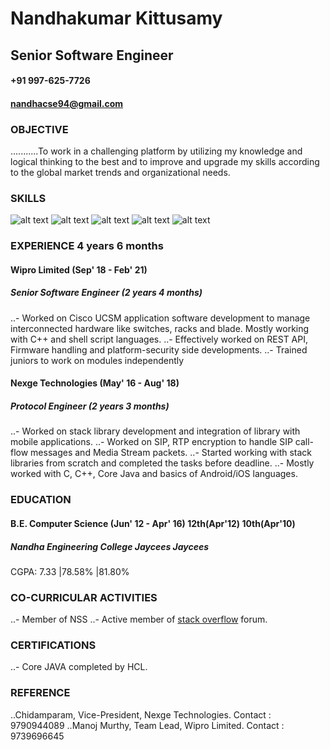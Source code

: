 # Nandhakumar Kittusamy
## Senior Software Engineer
#### +91 997-625-7726 
#### nandhacse94@gmail.com

### OBJECTIVE
...........To work in a challenging platform by utilizing my knowledge and logical thinking to the best and to improve and upgrade my skills according to the global market trends and organizational needs.

### SKILLS

![alt text](https://github.com/Nandhacse94/Nandhacse94/blob/main/images/c++_logo.png "C++") ![alt text](https://github.com/Nandhacse94/Nandhacse94/blob/main/images/java_logo.png "Core Java") ![alt text](https://github.com/Nandhacse94/Nandhacse94/blob/main/images/shell_logo.png "Shell Scripting") ![alt text](https://github.com/Nandhacse94/Nandhacse94/blob/main/images/git_logo.png "Git") ![alt text](https://github.com/Nandhacse94/Nandhacse94/blob/main/images/voip_logo.png "VoIP")

### EXPERIENCE 4 years 6 months

#### Wipro Limited  (Sep' 18 - Feb' 21)
##### Senior Software Engineer (2 years 4 months)
..- Worked on Cisco UCSM application software development to manage interconnected hardware like switches, racks and blade. Mostly working with C++ and shell script languages.
..- Effectively worked on REST API, Firmware handling and platform-security side developments.
..- Trained juniors to work on modules independently

#### Nexge Technologies  (May' 16 - Aug' 18)
##### Protocol Engineer (2 years 3 months)
..- Worked on stack library development and integration of library with mobile applications.
..- Worked on SIP, RTP encryption to handle SIP call-flow messages and Media Stream packets.
..- Started working with stack libraries from scratch and completed the tasks before deadline.
..- Mostly worked with C, C++, Core Java and basics of Android/iOS languages.

### EDUCATION

#### B.E. Computer Science (Jun' 12 - Apr' 16)   12th(Apr'12)      10th(Apr'10)
##### Nandha Engineering College                 Jaycees           Jaycees
CGPA: 7.33                                   |78.58%          |81.80%

### CO-CURRICULAR ACTIVITIES
..- Member of NSS
..- Active member of [stack overflow](https://stackoverflow.com/users/4692211/nandhakumar) forum.

### CERTIFICATIONS
..- Core JAVA completed by HCL.

### REFERENCE
..Chidamparam, Vice-President, Nexge Technologies. Contact : 9790944089
..Manoj Murthy, Team Lead, Wipro Limited. Contact : 9739696645